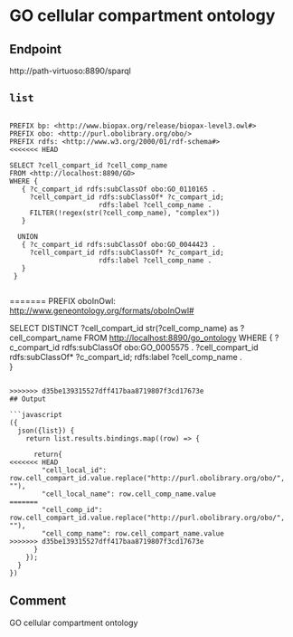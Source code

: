 # GO cellular compartment ontology

## Endpoint
http://path-virtuoso:8890/sparql


## `list`

```sparql

PREFIX bp: <http://www.biopax.org/release/biopax-level3.owl#>
PREFIX obo: <http://purl.obolibrary.org/obo/>
PREFIX rdfs: <http://www.w3.org/2000/01/rdf-schema#>
<<<<<<< HEAD

SELECT ?cell_compart_id ?cell_comp_name 
FROM <http://localhost:8890/GO> 
WHERE {
   { ?c_compart_id rdfs:subClassOf obo:GO_0110165 .
     ?cell_compart_id rdfs:subClassOf* ?c_compart_id;
                      rdfs:label ?cell_comp_name .
     FILTER(!regex(str(?cell_comp_name), "complex")) 
   }
   
  UNION
   { ?c_compart_id rdfs:subClassOf obo:GO_0044423 .
     ?cell_compart_id rdfs:subClassOf* ?c_compart_id;
                      rdfs:label ?cell_comp_name .
   }
 }


```
=======
PREFIX oboInOwl: <http://www.geneontology.org/formats/oboInOwl#>

SELECT DISTINCT ?cell_compart_id  str(?cell_comp_name) as ?cell_compart_name
FROM <http://localhost:8890/go_ontology>
WHERE {
   ?c_compart_id rdfs:subClassOf obo:GO_0005575 .
   ?cell_compart_id rdfs:subClassOf* ?c_compart_id;
                    rdfs:label ?cell_comp_name .      
}

```

>>>>>>> d35be139315527dff417baa8719807f3cd17673e
## Output

```javascript
({
  json({list}) {
    return list.results.bindings.map((row) => {
      
      return{
<<<<<<< HEAD
        "cell_local_id": row.cell_compart_id.value.replace("http://purl.obolibrary.org/obo/", ""),
        "cell_local_name": row.cell_comp_name.value
=======
        "cell_comp_id": row.cell_compart_id.value.replace("http://purl.obolibrary.org/obo/", ""),
        "cell_comp_name": row.cell_compart_name.value
>>>>>>> d35be139315527dff417baa8719807f3cd17673e
      }
    });
  }
})
```

## Comment
GO cellular compartment ontology
